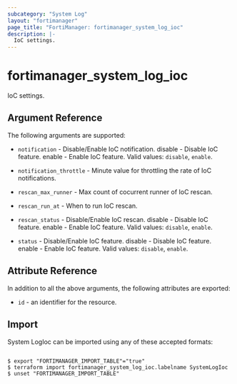 ```yaml
---
subcategory: "System Log"
layout: "fortimanager"
page_title: "FortiManager: fortimanager_system_log_ioc"
description: |-
  IoC settings.
---
```


# fortimanager_system_log_ioc
IoC settings.

## Argument Reference


The following arguments are supported:


* `notification` - Disable/Enable IoC notification. disable - Disable IoC feature. enable - Enable IoC feature. Valid values: `disable`, `enable`.

* `notification_throttle` - Minute value for throttling the rate of IoC notifications.
* `rescan_max_runner` - Max count of cocurrent runner of IoC rescan.
* `rescan_run_at` - When to run IoC rescan.
* `rescan_status` - Disable/Enable IoC rescan. disable - Disable IoC feature. enable - Enable IoC feature. Valid values: `disable`, `enable`.

* `status` - Disable/Enable IoC feature. disable - Disable IoC feature. enable - Enable IoC feature. Valid values: `disable`, `enable`.



## Attribute Reference

In addition to all the above arguments, the following attributes are exported:
* `id` - an identifier for the resource.

## Import

System LogIoc can be imported using any of these accepted formats:
```

$ export "FORTIMANAGER_IMPORT_TABLE"="true"
$ terraform import fortimanager_system_log_ioc.labelname SystemLogIoc
$ unset "FORTIMANAGER_IMPORT_TABLE"
```


